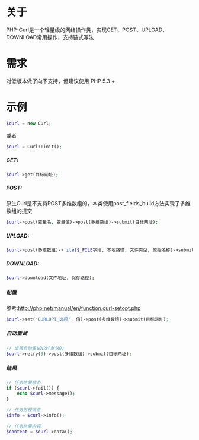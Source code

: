 # 关于
PHP-Curl是一个轻量级的网络操作类，实现GET、POST、UPLOAD、DOWNLOAD常用操作，支持链式写法


# 需求
对低版本做了向下支持，但建议使用 PHP 5.3 +


# 示例
```php
$curl = new Curl;
```
或者
```php
$curl = Curl::init();
```


##### GET:
```php
$curl->get(目标网址);
```


##### POST:
原生Curl是不支持POST多维数组的，本类使用post_fields_build方法实现了多维数组的提交
```php
$curl->post(变量名, 变量值)->post(多维数组)->submit(目标网址);
```


##### UPLOAD:
```php
$curl->post(多维数组)->file($_FILE字段, 本地路径, 文件类型, 原始名称)->submit(目标网址);
```


##### DOWNLOAD:
```php
$curl->download(文件地址, 保存路径);
```


##### 配置
参考:http://php.net/manual/en/function.curl-setopt.php

```php
$curl->set('CURLOPT_选项', 值)->post(多维数组)->submit(目标网址);
```

##### 自动重试
```php
// 出错自动重试N次(默认0)
$curl->retry(3)->post(多维数组)->submit(目标网址);
```

##### 结果
```php
// 任务结果状态
if ($curl->fail()) {
    echo $curl->message();
}

// 任务进程信息
$info = $curl->info();

// 任务结果内容
$content = $curl->data();
```
